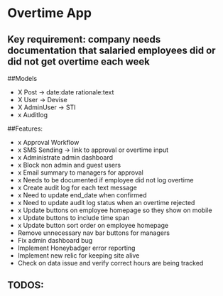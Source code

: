 # Overtime App

## Key requirement: company needs documentation that salaried employees did or did not get overtime each week

##Models
- X Post -> date:date rationale:text
- X User -> Devise
- X AdminUser -> STI
- x Auditlog

##Features:
- x Approval Workflow
- x SMS Sending -> link to approval or overtime input
- x Administrate admin dashboard
- x Block non admin and guest users
- x Email summary to managers for approval
- x Needs to be documented if employee did not log overtime
- x Create audit log for each text message
- x Need to update end_date when confirmed
- x Need to update audit log status when an overtime rejected
- x Update buttons on employee homepage so they show on mobile
- x Update buttons to include time span
- x Update button sort order on employee homepage
- Remove unnecessary nav bar buttons for managers
- Fix admin dashboard bug
- Implement Honeybadger error reporting
- Implement new relic for keeping site alive
- Check on data issue and verify correct hours are being tracked

## TODOS:

